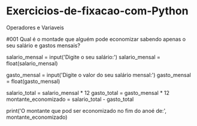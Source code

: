 # Exercicios-de-fixacao-com-Python
Operadores e Variaveis

#001 Qual é o montade que alguém pode economizar sabendo apenas o seu salário e gastos mensais?

salario_mensal = input('Digite o seu salário:')
salario_mensal = float(salario_mensal)

gasto_mensal = input('Digite o valor do seu salário mensal:')
gasto_mensal = float(gasto_mensal)

salario_total = salario_mensal * 12
gasto_total = gasto_mensal * 12
montante_economizado = salario_total - gasto_total

print('O montante que pod ser economizado no fim do anoé de:', montante_economizado)

